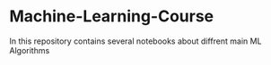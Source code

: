 # Machine-Learning-Course
In this repository contains several notebooks about diffrent main ML Algorithms
